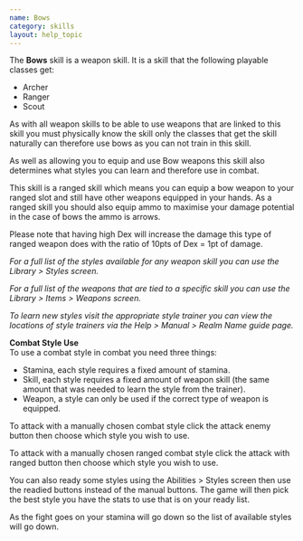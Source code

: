 ```yaml
---
name: Bows
category: skills
layout: help_topic
---
```

The **Bows** skill is a weapon skill. It is a skill that the following playable classes get:

*   Archer
*   Ranger
*   Scout

As with all weapon skills to be able to use weapons that are linked to this skill you must physically know the skill only the classes that get the skill naturally can therefore use bows as you can not train in this skill.

As well as allowing you to equip and use Bow weapons this skill also determines what styles you can learn and therefore use in combat.

This skill is a ranged skill which means you can equip a bow weapon to your ranged slot and still have other weapons equipped in your hands. As a ranged skill you should also equip ammo to maximise your damage potential in the case of bows the ammo is arrows.

Please note that having high Dex will increase the damage this type of ranged weapon does with the ratio of 10pts of Dex = 1pt of damage.

_For a full list of the styles available for any weapon skill you can use the Library > Styles screen._

_For a full list of the weapons that are tied to a specific skill you can use the Library > Items > Weapons screen._

_To learn new styles visit the appropriate style trainer you can view the locations of style trainers via the Help > Manual > Realm Name guide page._

**Combat Style Use**  
To use a combat style in combat you need three things:

*   Stamina, each style requires a fixed amount of stamina.
*   Skill, each style requires a fixed amount of weapon skill (the same amount that was needed to learn the style from the trainer).
*   Weapon, a style can only be used if the correct type of weapon is equipped.

To attack with a manually chosen combat style click the attack enemy button then choose which style you wish to use.

To attack with a manually chosen ranged combat style click the attack with ranged button then choose which style you wish to use.

You can also ready some styles using the Abilities > Styles screen then use the readied buttons instead of the manual buttons. The game will then pick the best style you have the stats to use that is on your ready list.

As the fight goes on your stamina will go down so the list of available styles will go down.